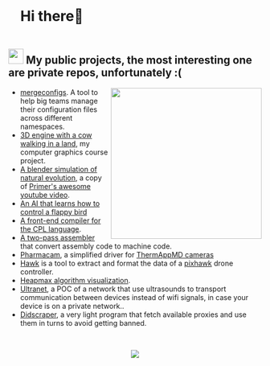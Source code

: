 
<!--h1 without bottom border-->

<div id="user-content-toc">
  <ul align="left">
    <summary><h1 style="display: inline-block">Hi there👋</h1></summary>
  </ul>
</div>


<!--About Me-->

## <picture><img src = "https://github.com/7oSkaaa/7oSkaaa/blob/main/Images/about_me.gif?raw=true" width = 30px></picture> My public projects, the most interesting one are private repos, unfortunately :(

<picture> <img align="right" src="https://media1.tenor.com/m/vuJ4ABnFW8oAAAAC/pokemon-spoon.gif" width = 300px></picture>

- [mergeconfigs](https://github.com/x41lakazam/mergeconfigs). A tool to help big teams manage their configuration files across different namespaces.
- [3D engine with a cow walking in a land](https://github.com/x41lakazam/3D-cow-in-a-land), my computer graphics course project.
- [A blender simulation of natural evolution](https://github.com/x41lakazam/natural_selection), a copy of [Primer's awesome youtube video](https://www.youtube.com/watch?v=0ZGbIKd0XrM&t=395s&pp=ygUQcHJpbWVyIGV2b2x1dGlvbg%3D%3D).
- [An AI that learns how to control a flappy bird](https://github.com/x41lakazam/flappy-bird-AI)
- [A front-end compiler for the CPL language](https://github.com/x41lakazam/cpl_front_end_compiler).
- [A two-pass assembler](https://github.com/x41lakazam/two-pass-assembler-c) that convert assembly code to machine code.
- [Pharmacam](https://github.com/x41lakazam/Pharmacam), a simplified driver for [ThermAppMD cameras](https://www.naxsg.com/product/therm-app-md-pro/)  
- [Hawk](https://github.com/x41lakazam/hawk) is a tool to extract and format the data of a [pixhawk](https://pixhawk.org/) drone controller.
- [Heapmax algorithm visualization](https://github.com/x41lakazam/heapmax_pygame).
- [Ultranet](https://github.com/x41lakazam/ultranet), a POC of a network that use ultrasounds to transport communication between devices instead of wifi signals, in case your device is on a private network.. 
- [Didscraper](https://github.com/x41lakazam/didscraper), a very light program that fetch available proxies and use them in turns to avoid getting banned.

<br>

<!--profile visit count-->

<div align="center">


[![](https://visitcount.itsvg.in/api?id=x41lakazam&label=Profile%20Views&color=1&pretty=false)](https://visitcount.itsvg.in)

</div>

